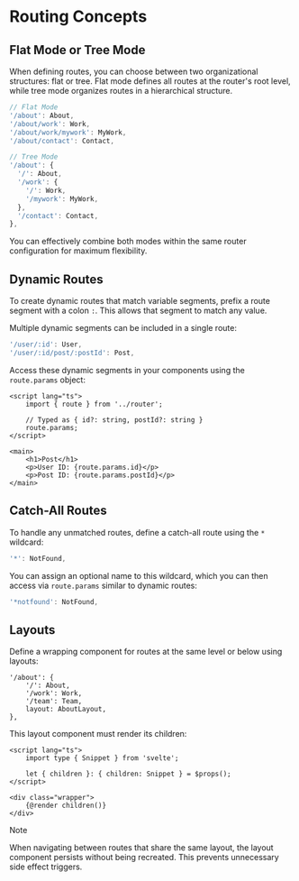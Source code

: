 # Routing Concepts

## Flat Mode or Tree Mode

When defining routes, you can choose between two organizational structures: flat or tree. Flat mode defines all routes at the router's root level, while tree mode organizes routes in a hierarchical structure.

```ts [router.ts]
// Flat Mode
'/about': About,
'/about/work': Work,
'/about/work/mywork': MyWork,
'/about/contact': Contact,

// Tree Mode
'/about': {
  '/': About,
  '/work': {
    '/': Work,
    '/mywork': MyWork,
  },
  '/contact': Contact,
},
```

You can effectively combine both modes within the same router configuration for maximum flexibility.

## Dynamic Routes

To create dynamic routes that match variable segments, prefix a route segment with a colon `:`. This allows that segment to match any value.

Multiple dynamic segments can be included in a single route:

```ts [router.ts]
'/user/:id': User,
'/user/:id/post/:postId': Post,
```

Access these dynamic segments in your components using the `route.params` object:

```svelte [Post.svelte]
<script lang="ts">
	import { route } from '../router';

	// Typed as { id?: string, postId?: string }
	route.params;
</script>

<main>
	<h1>Post</h1>
	<p>User ID: {route.params.id}</p>
	<p>Post ID: {route.params.postId}</p>
</main>
```

## Catch-All Routes

To handle any unmatched routes, define a catch-all route using the `*` wildcard:

```ts [router.ts]
'*': NotFound,
```

You can assign an optional name to this wildcard, which you can then access via `route.params` similar to dynamic routes:

```ts [router.ts]
'*notfound': NotFound,
```

## Layouts

Define a wrapping component for routes at the same level or below using layouts:

```ts{5} [router.ts]
'/about': {
	'/': About,
	'/work': Work,
	'/team': Team,
	layout: AboutLayout,
},
```

This layout component must render its children:

```svelte [AboutLayout.svelte]
<script lang="ts">
	import type { Snippet } from 'svelte';

	let { children }: { children: Snippet } = $props();
</script>

<div class="wrapper">
	{@render children()}
</div>
```

> [!NOTE]
> When navigating between routes that share the same layout, the layout component persists without being recreated. This prevents unnecessary side effect triggers.

